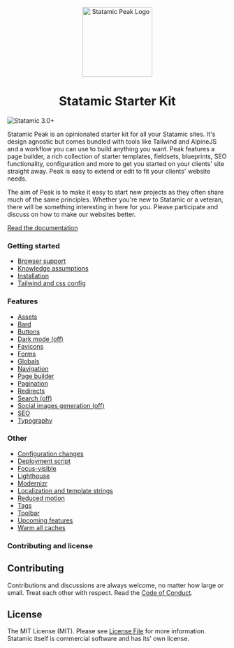 <p align="center">
  <img src="https://cdn.studio1902.nl/assets/statamic-peak/statamic-peak-logo.png?v=2" width="160" alt="Statamic Peak Logo" />
</p>
<h1 align="center">
  Statamic Starter Kit
</h1>

![Statamic 3.0+](https://img.shields.io/badge/Statamic-3.0+-FF269E?style=for-the-badge&link=https://statamic.com)

Statamic Peak is an opinionated starter kit for all your Statamic sites. It's design agnostic but comes bundled with tools like Tailwind and AlpineJS and a workflow you can use to build anything you want. Peak features a page builder, a rich collection of starter templates, fieldsets, blueprints, SEO functionality, configuration and more to get you started on your clients' site straight away. Peak is easy to extend or edit to fit your clients' website needs. 

The aim of Peak is to make it easy to start new projects as they often share much of the same principles. Whether you're new to Statamic or a veteran, there will be something interesting in here for you. Please participate and discuss on how to make our websites better.

[Read the documentation](https://peak.studio1902.nl)

### Getting started

* [Browser support](https://peak.studio1902.nl/getting-started/browser-support.html)
* [Knowledge assumptions](https://peak.studio1902.nl/getting-started/knowledge-assumptions.html)
* [Installation](https://peak.studio1902.nl/getting-started/installation.html)
* [Tailwind and css config](https://peak.studio1902.nl/getting-started/tailwind-css.html)

### Features

* [Assets](https://peak.studio1902.nl/features/assets.html)
* [Bard](https://peak.studio1902.nl/features/bard.html)
* [Buttons](https://peak.studio1902.nl/features/buttons.html)
* [Dark mode (off)](https://peak.studio1902.nl/features/dark-mode.html)
* [Favicons](https://peak.studio1902.nl/features/favicons.html)
* [Forms](https://peak.studio1902.nl/features/forms.html)
* [Globals](https://peak.studio1902.nl/features/globals.html)
* [Navigation](https://peak.studio1902.nl/features/navigation.html)
* [Page builder](https://peak.studio1902.nl/features/page-builder.html)
* [Pagination](https://peak.studio1902.nl/features/pagination.html)
* [Redirects](https://peak.studio1902.nl/features/redirects.html)
* [Search (off)](https://peak.studio1902.nl/features/search.html)
* [Social images generation (off)](https://peak.studio1902.nl/features/social-images-generation.html)
* [SEO](https://peak.studio1902.nl/features/seo.html)
* [Typography](https://peak.studio1902.nl/features/typography.html)

### Other

* [Configuration changes](https://peak.studio1902.nl/other/configuration-changes.html)
* [Deployment script](https://peak.studio1902.nl/other/deployment-script.html)
* [Focus-visible](https://peak.studio1902.nl/other/focus-visible.html)
* [Lighthouse](https://peak.studio1902.nl/other/lighthouse.html)
* [Modernizr](https://peak.studio1902.nl/other/localization.html)
* [Localization and template strings](https://peak.studio1902.nl/other/localization.html)
* [Reduced motion](https://peak.studio1902.nl/other/reduced-motion.html)
* [Tags](https://peak.studio1902.nl/other/tags.html)
* [Toolbar](https://peak.studio1902.nl/other/toolbar.html)
* [Upcoming features](https://peak.studio1902.nl/other/upcoming-features.html)
* [Warm all caches](https://peak.studio1902.nl/other/warm-all-caches.html)

### Contributing and license

## Contributing
<span id="contributing"></span>

Contributions and discussions are always welcome, no matter how large or small. Treat each other with respect. Read the [Code of Conduct](https://github.com/studio1902/statamic-peak/blob/main/.github/CODE_OF_CONDUCT.md).

## License
<span id="license"></span>

The MIT License (MIT). Please see [License File](LICENSE.md) for more information. Statamic itself is commercial software and has its' own license.
